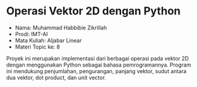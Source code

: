# Operasi Vektor 2D dengan Python
- Nama: Muhammad Habbibie Zikrillah
- Prodi: IMT-AI
- Mata Kuliah: Aljabar Linear
- Materi Topic ke: 8

Proyek ini merupakan implementasi dari berbagai operasi pada vektor 2D dengan menggunakan Python sebagai bahasa pemrogramannya. Program ini mendukung penjumlahan, pengurangan, panjang vektor, sudut antara dua vektor, dot product, dan unit vector.
